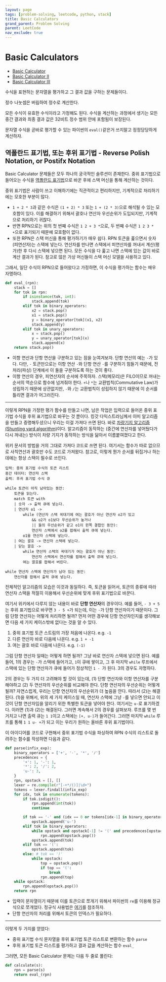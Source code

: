 ```yaml
---
layout: page
tags: [problem-solving, leetcode, python, stack]
title: Basic Calculators
grand_parent: Problem Solving
parent: LeetCode
nav_exclude: true
---
```


# Basic Calculators
 - [Basic Calculator](https://leetcode.com/problems/basic-calculator/)
 - [Basic Calculator II](https://leetcode.com/problems/basic-calculator-ii/)
 - [Basic Calculator III](https://leetcode.com/problems/basic-calculator-iii/)

 수식을 표현하는 문자열을 평가하고 그 결과 값을 구하는 문제들이다.

 정수 나눗셈은 버림하여 정수로 계산한다.

 모든 수식이 유효한 수식이라고 가정해도 된다. 수식을 계산하는 과정에서
 생기는 모든 중간 결과와 최종 결과 값은 32비트 정수 범위 안에 포함됨이
 보장된다.

 문자열 수식을 곧바로 평가할 수 있는 파이썬의 `eval()`같은거 쓰지말고
 정정당당하게 계산하자.

## 역폴란드 표기법, 또는 후위 표기법 - Reverse Polish Notation, or Postifx Notation

 Basic Calculator 문제들은 모두 하나의 궁극적인 솔루션이
 존재한다. 중위 표기법으로 들어오는 수식을 [역폴란드
 표기법](https://en.wikipedia.org/wiki/Reverse_Polish_notation)으로
 바꾼 후에 스택 머신을 통해 계산하는 것이다.

 중위 표기법은 사람이 쓰고 이해하기에는 직관적이고 편리하지만,
 기계적으로 처리하기에는 모호한 부분이 많다.
 - `1 + 2 * 3`과 같은 수식은 `(1 + 2) * 3` 또는 `1 + (2 * 3)`으로
   해석될 수 있는 모호함이 있다. 이를 해결하기 위해서 괄호나 연산자
   우선순위가 도입되지만, 기계적으로 처리하기 귀찮다.
 - 반면 RPN으로는 위의 첫 번째 수식은 `1 2 + 3 *`으로, 두 번째 수식은
   `1 2 3 * +`으로 표기되기 때문에 모호함이 없다.
 - 또한 RPN은 스택 머신을 통해 평가하기가 매우 쉽다. RPN 토큰을
   훑으면서 숫자(피연산자)는 스택에 넣는다. 연산자를 만나면 스택에서
   피연산자를 꺼내서 계산(평가)한 후 다시 스택에 넣으면 된다. 모든
   수식을 다 훑고 나면 스택에 있는 값이 바로 계산 결과가 된다. 참고로
   많은 가상 머신들이 스택 머신 모델을 사용하고 있다.

 그래서, 일단 수식이 RPN으로 들어왔다고 가정하면, 이 수식을 평가하는
 함수는 매우 자명하다.

```python
def eval_(rpn):
    stack = []
    for tok in rpn:
        if isinstance(tok, int):
            stack.append(tok)
        elif tok in binary_operators:
            x2 = stack.pop()
            x1 = stack.pop()
            y = binary_operator[tok](x1, x2)
            stack.append(y)
        elif tok in unary_operators:
            x = stack.pop()
            y = unary_operator[tok](x)
            stack.append(x)
    return stack.pop()
```
 - 이항 연산과 단항 연산을 구분하고 있는 점을 눈여겨보자. 단항 연산의
   예는 `-`가 있다. 다만, `-` 토큰만으로는 이항 연산 `-`와 단항 연산
   `-`를 구분하기 힘들기 때문에, 전처리(파싱) 단계에서 이 둘을
   구분하도록 하는 것이 좋다.
 - 이항 연산의 경우, 피연산자의 순서에 주목하자. 스택(메모리)은
   FILO이므로 꺼내는 순서의 역순으로 함수에 넘겨줘야 한다. `+`나 `*`는
   교환법칙(Commutative Law)가 성립하기 때문에 상관없지만, `-`와 `/`는
   교환법칙이 성립하지 않기 때문에 이 순서를 틀리면 결과가 어그러진다.

---

 이렇게 RPN을 가정한 평가 함수를 만들고 나면, 남은 작업은 입력으로
 들어온 중위 표기법 수식을 후위 표기법으로 바꾸는 것 뿐이다. 킹갓
 다익스트라님께서 이미 알고리즘을 만들고 증명해두셨으니 우리는 이걸
 가져다 쓰면 된다. 바로 [차량기지 알고리즘(Shunting yard
 algorithm)](https://en.wikipedia.org/wiki/Shunting_yard_algorithm)이다. 알고리즘이
 동작하는 (중간에 연산자를 넣어뒀다가 다시 꺼내는) 방식이 차량 기지가
 동작하는 방식을 닮아서 이름붙여졌다고 한다.


 위키 문서의 방법을 거의 그대로 가져다 코드로 쓰면 된다. 여기서는
 함수가 따로 없으므로 사칙연산과 괄호만 수도 코드로 가져왔다. 참고로,
 이렇게 뭔가 순서를 뒤집거나 하는 데에는 항상 스택이 필수로 쓰인다.

```
입력: 중위 표기법 수식의 토큰 리스트
중간 데이터: 연산자 스택
출력: 후귀 표기법 수식 큐

while 토큰이 아직 남아있는 동안:
    토큰을 읽는다.
    match 토큰 with
    | 숫자 -> 출력 큐에 넣는다.
    | 연산자 o1 ->
        while (연산자 스택 꼭대기에 여는 괄호가 아닌 연산자 o2가 있고
            && o2가 o1보다 우선순위가 높거나
            || 둘의 우선순위가 같고 o1이 왼쪽 결합인 동안):
            연산자 스택에서 o2를 팝해서 출력 큐에 넣는다.
        o1을 연산자 스택에 넣는다.
    | 여는 괄호 -> 연산자 스택에 넣는다.
    | 닫는 괄호 ->
        while 연산자 스택의 꼭대기가 여는 괄호가 아닌 동안:
            연산자 스택에서 연산자를 팝해서 출력 큐에 넣는다.
        여는 괄호를 팝해서 버린다.

while 연산자 스택에 연산자가 남아 있는 동안:
    연산자를 팝해서 출력 큐에 넣는다.
```

 전체적인 알고리즘의 모습은 이것과 동일하다. 즉, 토큰을 읽어서, 토큰의
 종류에 따라 연산자 스택을 적절히 이용해서 우선순위에 맞게 후위
 표기법으로 바꾼다.

 여기서 위키에서 다루지 않는 내용이 바로 **단항 연산자**의
 경우이다. 예를 들어, `- 3 + 5`는 후위 표기법으로 바꾸면 `3 - 5 +`가
 되는데, 이는 `-`가 단항 연산자이기 때문이다. 그럼 단항 연산자는
 어떻게 처리하면 될까? 먼저 어떤 경우에 단항 연산자인지를 생각해보면
 다음 세 가지 케이스밖에 없다는 것을 알 수 있다.
 1. 중위 표기법 토큰 스트림의 가장 처음에 나온다. e.g. `-1`
 2. 다른 연산자 바로 다음에 나온다. e.g. `1 + -1`
 3. 여는 괄호 바로 다음에 나온다. e.g. `(-1)`

 그럼 단항 연산자 일때는 어떻게 하면 될까? 그냥 바로 연산자 스택에
 넣으면 된다. 예를 들어, 1의 경우는 `-`가 스택에 들어가고, `1`이 큐에
 쌓이고, 그 후 마지막 `while` 루프에서 스택에 있는 단항 연산자가 큐에
 들어가 정상적인 `1 - `가 된다. 3의 경우도 자명하다.

 2의 경우는 두 가지 더 고려해야 할 것이 있는데, (1) 단항 연산자와 이항
 연산자를 구분해야하고 (2) 두 연산자의 우선순위를 비교해야 한다. 단항
 연산자의 우선순위는 어떻게 될까? 자연스럽게, 우리는 단항 연산자의
 우선순위가 더 높음을 안다. 따라서 (2)는 해결된다. (1)을 위해서, 위의
 세 가지 케이스일 때, 연산자 스택에 그냥 `-`를 넣으면 안되고 이것이
 단항 연산자임을 알리기 위한 특별한 토큰을 넣어야 한다. 여기서는
 `u-`로 표기하겠다. 이러면 (1)과 (2)는 해결된다. 그러면 계속해서 2의
 경우를 살펴보자. 루프를 몇 번 거치고 나면 출력 큐는 `1 1`이고
 스택에는 `[+, u-]`가 들어간다. 그러면 마지막 `while` 루프를 통해 `1 1
 u- +`가 되고 이는 우리가 원하는 올바른 후위 표기법이다.

 이 아이디어를 코드로 구현해서 중위 표기법 수식을 파싱하여 RPN 수식의
 리스트로 돌려주는 함수를 작성하면 다음과 같다.

```python
def parse(infix_exp):
    binary_operators = ['+', '-', '*', '/']
    precedences = {
        '+': 1, '-': 1,
        '*': 2, '/': 2,
        'u-': 3,
    }
    rpn, opstack = [], []
    lexer = re.compile(r"[-+*/()]|\d+")
    tokens = lexer.findall(infix_exp)
    for idx, tok in enumerate(tokens):
        if tok.isdigit():
            rpn.append(int(tok))
            continue

        if tok == '-' and (idx == 0 or tokens[idx-1] in binary_operators + ['(']):
            opstack.append('u-')
        elif tok in binary_operators:
            while opstack and opstack[-1] != '(' and precedences[opstack[-1]] >= precedences[tok]:
                rpn.append(opstack.pop())
            opstack.append(tok)
        elif tok == '(':
            opstack.append(tok)
        else: # tok == ')'
            while opstack:
                top = opstack.pop()
                if top == '(':
                    break
                rpn.append(top)
    while opstack:
        rpn.append(opstack.pop())
    return rpn
```

 - 입력이 문자열이기 때문에 이를 토큰으로 쪼개기 위해서 파이썬의
   `re`를 이용해 정규식으로 쪼개었다. 정규식 사용법은
   [여기](../../theory/regexp)를 참조하자.
 - 단항 연산자의 처리를 위해서 토큰의 인덱스가 필요하다.


---

 이렇게 두 가지를 얻었다:
 - 중위 표기법 수식 문자열을 후위 표기법 토큰 리스트로 변환하는 함수
   `parse`
 - 후위 표기법 토큰 리스트를 평가하고 결과 값을 계산하는 함수 `eval_`

 그러면, 모든 Basic Calculator 문제는 다음 두 줄로 풀린다:

```python
def calculate(s):
    rpn = parse(s)
    return eval_(rpn)
```
